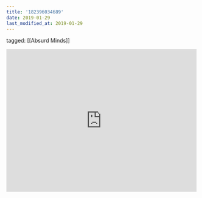 ```yaml
---
title: '182396034689'
date: 2019-01-29
last_modified_at: 2019-01-29
---
```

tagged: [[Absurd Minds]]
<iframe allow="accelerometer; autoplay; clipboard-write; encrypted-media; gyroscope; picture-in-picture" allowfullscreen="" frameborder="0" height="375" id="youtube_iframe" src="https://www.youtube.com/embed/0vr_Q_qG_GQ?feature=oembed&amp;enablejsapi=1&amp;origin=https://safe.txmblr.com&amp;wmode=opaque" width="500"></iframe>